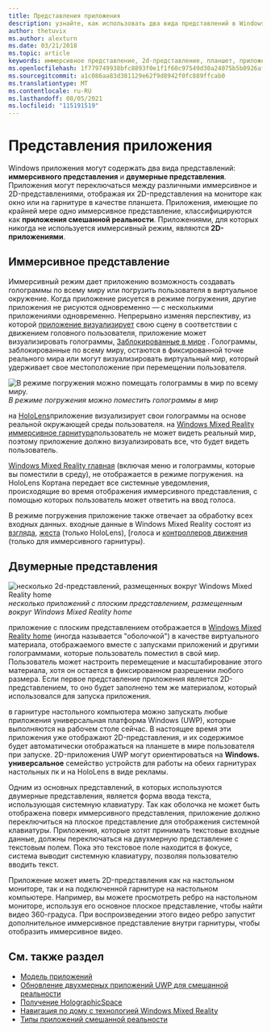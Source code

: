```yaml
---
title: Представления приложения
description: узнайте, как использовать два вида представлений в Windows Mixed Reality приложениях — иммерсивное представление и двумерные представления.
author: thetuvix
ms.author: alexturn
ms.date: 03/21/2018
ms.topic: article
keywords: иммерсивное представление, 2d-представление, планшет, приложение, гарнитура смешанной реальности, гарнитура windows mixed reality, гарнитура виртуальной реальности, HoloLens, мртк, смешанная реальность набор средств
ms.openlocfilehash: 1f779749938bfc8893f0e1f1f60c97549d30a24075b5b0926af61e2f88625b9c
ms.sourcegitcommit: a1c086aa83d381129e62f9d8942f0fc889ffcab0
ms.translationtype: MT
ms.contentlocale: ru-RU
ms.lasthandoff: 08/05/2021
ms.locfileid: "115191519"
---
```

# <a name="app-views"></a>Представления приложения

Windows приложения могут содержать два вида представлений: **иммерсивного представления** и **двумерные представления**. Приложения могут переключаться между различными иммерсивное и 2D-представлениями, отображая их 2D-представления на мониторе как окно или на гарнитуре в качестве планшета. Приложения, имеющие по крайней мере одно иммерсивное представление, классифицируются как **приложения смешанной реальности**. Приложениями, для которых никогда не используется иммерсивный режим, являются **2D-приложениями**.

## <a name="immersive-views"></a>Иммерсивное представление

Иммерсивный режим дает приложению возможность создавать голограммы по всему миру или погрузить пользователя в виртуальное окружение. Когда приложение рисуется в режиме погружения, другие приложения не рисуются одновременно &mdash; с несколькими приложениями одновременно. Непрерывно изменяя перспективу, из которой [приложение визуализирует](../develop/platform-capabilities-and-apis/rendering.md) свою сцену в соответствии с движением головного пользователя, приложение может визуализировать голограммы, [Заблокированные в мире](coordinate-systems.md) . Голограммы, заблокированные по всему миру, остаются в фиксированной точке реального мира или могут визуализировать виртуальный мир, который удерживает свое местоположение при перемещении пользователя.

![В режиме погружения можно помещать голограммы в мир по всему миру.](images/designoverview-940px.jpg)<br>
*В режиме погружения можно поместить голограммы в мир*

на [HoloLens](/hololens/hololens1-hardware)приложение визуализирует свои голограммы на основе реальной окружающей среды пользователя. на [Windows Mixed Reality иммерсивное гарнитура](../discover/immersive-headset-hardware-details.md)пользователь не может видеть реальный мир, поэтому приложение должно визуализировать все, что будет видеть пользователь.

[Windows Mixed Reality главная](../discover/navigating-the-windows-mixed-reality-home.md) (включая меню и голограммы, которые вы поместили в среду), не отображается в режиме погружения. на HoloLens Кортана передает все системные уведомления, происходящие во время отображения иммерсивного представления, с помощью которых пользователь может ответить на ввод голоса.

В режиме погружения приложение также отвечает за обработку всех входных данных. входные данные в Windows Mixed Reality состоят из [взгляда](gaze-and-commit.md), [жеста](gaze-and-commit.md#composite-gestures) (только HoloLens), [голоса и [контроллеров движения](motion-controllers.md) (только для иммерсивного гарнитуры).

## <a name="2d-views"></a>Двумерные представления

![несколько 2d-представлений, размещенных вокруг Windows Mixed Reality home](images/teleportation-940px.png)<br>
*несколько приложений с плоским представлением, размещенным вокруг Windows Mixed Reality home*

приложение с плоским представлением отображается в [Windows Mixed Reality home](../discover/navigating-the-windows-mixed-reality-home.md) (иногда называется "оболочкой") в качестве виртуального материала, отображаемого вместе с запусками приложений и другими голограммами, которые пользователь поместил в свой мир. Пользователь может настроить перемещение и масштабирование этого материала, хотя он остается в фиксированном разрешении любого размера. Если первое представление приложения является 2D-представлением, то оно будет заполнено тем же материалом, который использовался для запуска приложения.

в гарнитуре настольного компьютера можно запускать любые приложения универсальная платформа Windows (UWP), которые выполняются на рабочем столе сейчас. В настоящее время эти приложения уже отображают 2D-представления, и их содержимое будет автоматически отображаться на планшете в мире пользователя при запуске. 2D-приложения UWP могут ориентироваться на **Windows. универсальное** семейство устройств для работы на обеих гарнитурах настольных пк и на HoloLens в виде рекламы.

Одним из основных представлений, в которых используются двумерные представления, является форма ввода текста, использующая системную клавиатуру. Так как оболочка не может быть отображена поверх иммерсивного представления, приложение должно переключиться на плоское представление для отображения системной клавиатуры. Приложения, которые хотят принимать текстовые входные данные, должны переключаться на двухмерную представление с текстовым полем. Пока это текстовое поле находится в фокусе, система выводит системную клавиатуру, позволяя пользователю вводить текст.

Приложение может иметь 2D-представления как на настольном мониторе, так и на подключенной гарнитуре на настольном компьютере. Например, вы можете просмотреть ребро на настольном мониторе, используя его основное плоское представление, чтобы найти видео 360-градуса. При воспроизведении этого видео ребро запустит дополнительное иммерсивное представление внутри гарнитуры, чтобы отобразить иммерсивное видео.

## <a name="see-also"></a>См. также раздел

* [Модель приложений](app-model.md)
* [Обновление двухмерных приложений UWP для смешанной реальности](../develop/porting-apps/building-2d-apps.md)
* [Получение HolographicSpace](../develop/native/getting-a-holographicspace.md)
* [Навигация по дому с технологией Windows Mixed Reality](../discover/navigating-the-windows-mixed-reality-home.md)
* [Типы приложений смешанной реальности](types-of-mixed-reality-apps.md)